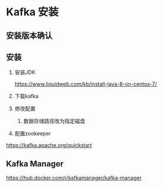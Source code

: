 # Kafka 安装

## 安装版本确认

## 安装

1. 安装JDK 

    https://www.liquidweb.com/kb/install-java-8-on-centos-7/ 

2. 下载kafka

3. 修改配置

   1. 数据存储路径改为指定磁盘

4. 配置zookeeper
   



 https://kafka.apache.org/quickstart 



## Kafka Manager

 https://hub.docker.com/r/kafkamanager/kafka-manager 